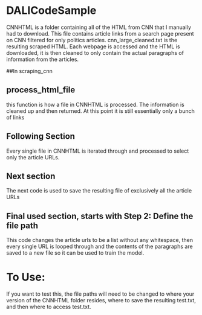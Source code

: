 # DALICodeSample

CNNHTML is a folder containing all of the HTML from CNN that I manually had to download. This file contains article links from a search page present on CNN filtered for only politics articles.
cnn_large_cleaned.txt is the resulting scraped HTML. Each webpage is accessed and the HTML is downloaded, it is then cleaned to only contain the actual paragraphs of information from the articles.

##In scraping_cnn
## process_html_file 
this function is how a file in CNNHTML is processed. The information is cleaned up and then returned. At this point it is still essentially only a bunch of links

## Following Section
Every single file in CNNHTML is iterated through and processed to select only the article URLs.

## Next section
The next code is used to save the resulting file of exclusively all the article URLs

## Final used section, starts with Step 2: Define the file path
This code changes the article urls to be a list without any whitespace, then every single URL is looped through and the contents of the paragraphs are saved to a new file so it can be used to train the model.

# To Use:
If you want to test this, the file paths will need to be changed to where your version of the CNNHTML folder resides, where to save the resulting test.txt, and then where to access test.txt.
